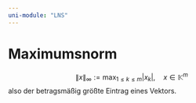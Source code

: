 ```yaml
---
uni-module: "LNS"
---
```


# Maximumsnorm

$$\|x\|_{\infty}:=\max _{1 \leq k \leq m}\left|x_{k}\right|, \quad x \in \mathbb{K}^{m}$$
also der betragsmäßig größte Eintrag eines Vektors.
